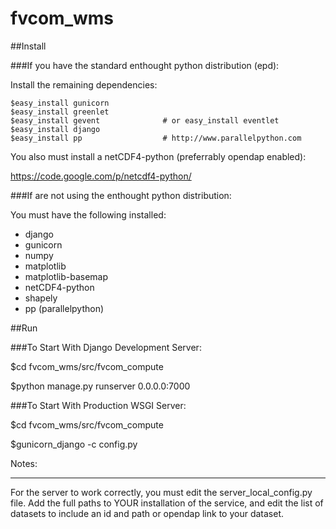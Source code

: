 fvcom_wms
=========

##Install

###If you have the standard enthought python distribution (epd):

Install the remaining dependencies:

    $easy_install gunicorn
    $easy_install greenlet
    $easy_install gevent              # or easy_install eventlet
    $easy_install django
    $easy_install pp                  # http://www.parallelpython.com

You also must install a netCDF4-python (preferrably opendap enabled):

https://code.google.com/p/netcdf4-python/

###If are not using the enthought python distribution:

You must have the following installed:

- django
- gunicorn
- numpy
- matplotlib
- matplotlib-basemap
- netCDF4-python
- shapely
- pp (parallelpython)


##Run

###To Start With Django Development Server:

$cd fvcom_wms/src/fvcom_compute

$python manage.py runserver 0.0.0.0:7000

###To Start With Production WSGI Server:

$cd fvcom_wms/src/fvcom_compute

$gunicorn_django -c config.py


Notes:
______
For the server to work correctly, you must edit the 
server_local_config.py file. Add the full paths to YOUR
installation of the service, and edit the list of datasets
to include an id and path or opendap link to your dataset.
